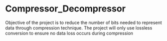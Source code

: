 # Compressor_Decompressor
Objective of the project is to reduce the number of bits needed to represent data through compression technique. The project will only use lossless conversion to ensure no data loss occurs during compression

